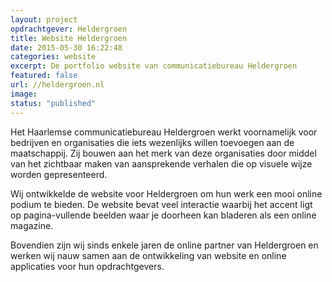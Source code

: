 ```yaml
---
layout: project
opdrachtgever: Heldergroen
title: Website Heldergroen
date: 2015-05-30 16:22:48
categories: website
excerpt: De portfolio website van communicatiebureau Heldergroen
featured: false
url: //heldergroen.nl
image:
status: "published"
---
```

Het Haarlemse communicatiebureau Heldergroen werkt voornamelijk voor bedrijven en organisaties die iets wezenlijks willen toevoegen aan de maatschappij. Zij bouwen aan het merk van deze organisaties door middel van het zichtbaar maken van aansprekende verhalen die op visuele wijze worden gepresenteerd.

Wij ontwikkelde de website voor Heldergroen om hun werk een mooi online podium te bieden. De website bevat veel interactie waarbij het accent ligt op pagina-vullende beelden waar je doorheen kan bladeren als een online magazine.

Bovendien zijn wij sinds enkele jaren de online partner van Heldergroen en werken wij nauw samen aan de ontwikkeling van website en online applicaties voor hun opdrachtgevers.
